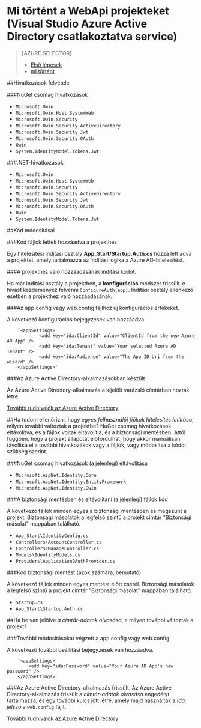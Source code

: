 <properties
    pageTitle="Mi történt a WebApi projekteket (Visual Studio Azure Active Directory csatlakoztatva szolgáltatás) |} Microsoft Azure "
    description="Mi történik a MVC projekt WebApi Visual Studio segítségével csatlakoztatása Azure Active Directory ismertetése"
  services="active-directory"
    documentationCenter=""
    authors="TomArcher"
    manager="douge"
    editor=""/>

<tags
    ms.service="active-directory"
    ms.workload="web"
    ms.tgt_pltfrm="vs-what-happened"
    ms.devlang="na"
    ms.topic="article"
    ms.date="08/15/2016"
    ms.author="tarcher"/>

# <a name="what-happened-to-my-webapi-project-visual-studio-azure-active-directory-connected-service"></a>Mi történt a WebApi projekteket (Visual Studio Azure Active Directory csatlakoztatva service)

> [AZURE.SELECTOR]
> - [Első lépések](vs-active-directory-webapi-getting-started.md)
> - [mi történt](vs-active-directory-webapi-what-happened.md)

##<a name="references-have-been-added"></a>Hivatkozások felvétele

###<a name="nuget-package-references"></a>NuGet csomag hivatkozások

- `Microsoft.Owin`
- `Microsoft.Owin.Host.SystemWeb`
- `Microsoft.Owin.Security`
- `Microsoft.Owin.Security.ActiveDirectory`
- `Microsoft.Owin.Security.Jwt`
- `Microsoft.Owin.Security.OAuth`
- `Owin`
- `System.IdentityModel.Tokens.Jwt`

###<a name="net-references"></a>.NET-hivatkozások

- `Microsoft.Owin`
- `Microsoft.Owin.Host.SystemWeb`
- `Microsoft.Owin.Security`
- `Microsoft.Owin.Security.ActiveDirectory`
- `Microsoft.Owin.Security.Jwt`
- `Microsoft.Owin.Security.OAuth`
- `Owin`
- `System.IdentityModel.Tokens.Jwt`

##<a name="code-changes"></a>Kód módosításai

###<a name="code-files-were-added-to-your-project"></a>Kód fájlok lettek hozzáadva a projekthez

Egy hitelesítési indítási osztály **App_Start/Startup.Auth.cs** hozzá lett adva a projektet, amely tartalmazza az indítási logika a Azure AD-hitelesítést.

###<a name="startup-code-was-added-to-your-project"></a>A projekthez való hozzáadásának indítási kódot.

Ha már indítási osztály a projektben, a **konfigurációs** módszer frissült-e hívást kezdeményez felvenni `ConfigureAuth(app)`. Indítási osztály ellenkező esetben a projekthez való hozzáadásának.


###<a name="your-appconfig-or-webconfig-file-has-new-configuration-values"></a>Az app.config vagy web.config fájlhoz új konfigurációs értékeket.

A következő konfigurációs bejegyzések van hozzáadva.
```
    `<appSettings>
            <add key="ida:ClientId" value="ClientId from the new Azure AD App" />
            <add key="ida:Tenant" value="Your selected Azure AD Tenant" />
            <add key="ida:Audience" value="The App ID Uri from the wizard" />
    </appSettings>`
```

###<a name="an-azure-ad-app-was-created"></a>Az Azure Active Directory-alkalmazásokban készült

Az Azure Active Directory-alkalmazás a kijelölt varázsló címtárban hozták létre.

[További tudnivalók az Azure Active Directory](https://azure.microsoft.com/services/active-directory/)

##<a name="if-i-checked-disable-individual-user-accounts-authentication-what-additional-changes-were-made-to-my-project"></a>Ha tudom ellenőrizni, hogy *egyes felhasználói fiókok hitelesítés letiltása*, milyen további változtak a projektbe?
NuGet csomag hivatkozások eltávolítva, és a fájlok voltak eltávolítja, és a biztonsági mentésben. Attól függően, hogy a projekt állapotát előfordulhat, hogy akkor manuálisan távolítsa el a további hivatkozások vagy a fájlok, vagy módosítsa a kódot szükség szerint.

###<a name="nuget-package-references-removed-for-those-present"></a>NuGet csomag hivatkozások (a jelenlegi) eltávolítása

- `Microsoft.AspNet.Identity.Core`
- `Microsoft.AspNet.Identity.EntityFramework`
- `Microsoft.AspNet.Identity.Owin`

###<a name="code-files-backed-up-and-removed-for-those-present"></a>A biztonsági mentésben és eltávolítani (a jelenlegi) fájlok kód

A következő fájlok minden egyes a biztonsági mentésben és megszűnt a projekt. Biztonsági másolatok a legfelső szintű a projekt címtár "Biztonsági másolat" mappában található.

- `App_Start\IdentityConfig.cs`
- `Controllers\AccountController.cs`
- `Controllers\ManageController.cs`
- `Models\IdentityModels.cs`
- `Providers\ApplicationOAuthProvider.cs`

###<a name="code-files-backed-up-for-those-present"></a>Kód biztonsági mentést (azok számára, bemutató)

A következő fájlok minden egyes mentést előtt cserél. Biztonsági másolatok a legfelső szintű a projekt címtár "Biztonsági másolat" mappában található.

- `Startup.cs`
- `App_Start\Startup.Auth.cs`

##<a name="if-i-checked-read-directory-data-what-additional-changes-were-made-to-my-project"></a>Ha be van jelölve *a címtár-adatok olvasása*, e milyen további változtak a projekt?

###<a name="additional-changes-were-made-to-your-appconfig-or-webconfig"></a>További módosításokat végzett a app.config vagy web.config

A következő további beállítási bejegyzések van hozzáadva.

```
    `<appSettings>
        <add key="ida:Password" value="Your Azure AD App's new password" />
    </appSettings>`
```

###<a name="your-azure-active-directory-app-was-updated"></a>Az Azure Active Directory-alkalmazás frissült.
Az Azure Active Directory-alkalmazás frissült a *címtár-adatok olvasása* engedélyt tartalmazza, és egy további kulcs jött létre, amely majd használták a *Ida: jelszó* a `web.config` fájlt.

[További tudnivalók az Azure Active Directory](https://azure.microsoft.com/services/active-directory/)
